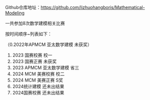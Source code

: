 Github仓库地址：https://github.com/lizhuohangboris/Mathematical-Modeling

一共参加8次数学建模相关比赛

按时间顺序~列表如下：

（0.2022年APMCM 亚太数学建模 未获奖）

1. 2023 国赛校赛 校一
2. 2023 国赛正赛 未获奖
3. 2023 APMCM 亚太数学建模 省三
4. 2024 MCM 美赛校赛 校二
5. 2024 MCM 美赛正赛 S奖
6. 2024统计建模 还未出结果
7. 2024国赛校赛 还未出结果
